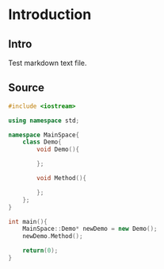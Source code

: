 # Introduction

## Intro

Test markdown text file.

## Source

```cpp
#include <iostream>

using namespace std;

namespace MainSpace{
    class Demo{
        void Demo(){

        };

        void Method(){

        };
    };
}

int main(){
    MainSpace::Demo* newDemo = new Demo();
    newDemo.Method();

    return(0);
}

```
